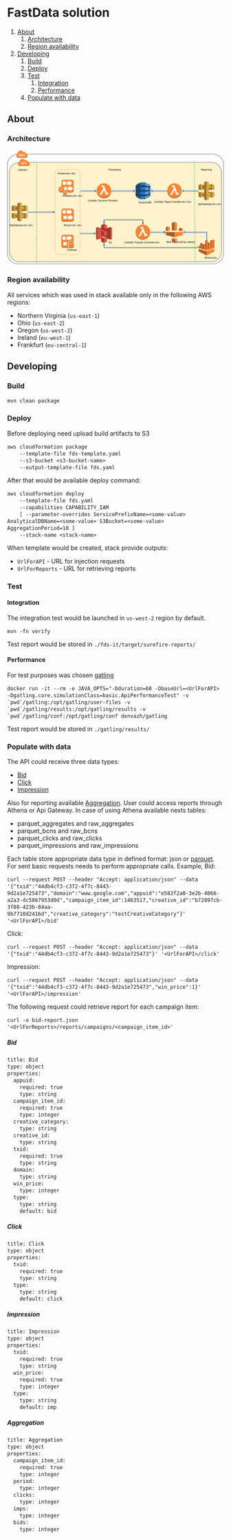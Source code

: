 # FastData solution
1. [About](#about)
    1. [Architecture](#architecture)
    1. [Region availability](#region-availability)
1. [Developing](#developing)
    1. [Build](#build)
    1. [Deploy](#deploy)
    1. [Test](#test)
        1. [Integration](#integration)
        1. [Performance](#performance)
    1. [Populate with data](#populate-with-data)
## About
### Architecture
![diagram.svg](images/diagram.svg)
### Region availability
All services which was used in stack available only in the following AWS regions:
- Northern Virginia (`us-east-1`)
- Ohio (`us-east-2`)
- Oregon (`us-west-2`)
- Ireland (`eu-west-1`)
- Frankfurt (`eu-central-1`)
## Developing
### Build
```
mvn clean package
```
### Deploy
Before deploying need upload build artifacts to S3
```
aws cloudformation package
    --template-file fds-template.yaml
    --s3-bucket <s3-bucket-name>
    --output-template-file fds.yaml
```
After that would be available deploy command:
```
aws cloudformation deploy
    --template-file fds.yaml
    --capabilities CAPABILITY_IAM
    [ --parameter-overrides ServicePrefixName=<some-value> AnalyticalDBName=<some-value> S3Bucket=<some-value> AggregationPeriod=10 ]
    --stack-name <stack-name>
```
When template would be created, stack provide outputs:
- `UrlForAPI` - URL for injection requests
- `UrlForReports` - URL for retrieving reports
### Test
#### Integration
The integration test would be launched in `us-west-2` region by default.
```
mvn -fn verify
```
Test report would be stored in `./fds-it/target/surefire-reports/`
#### Performance
For test purposes was chosen [gatling](https://gatling.io)
```
docker run -it --rm -e JAVA_OPTS="-Dduration=60 -DbaseUrl=<UrlForAPI> -Dgatling.core.simulationClass=basic.ApiPerformanceTest" -v  `pwd`/gatling:/opt/gatling/user-files -v `pwd`/gatling/results:/opt/gatling/results -v `pwd`/gatling/conf:/opt/gatling/conf denvazh/gatling 
```
Test report would be stored in `./gatling/results/`
### Populate with data
The API could receive three data types:
- [Bid](#bid)
- [Click](#click)
- [Impression](#impression)

Also for reporting available [Aggregation](#aggregation). User could access reports through Athena or Api Gateway. In case of using Athena available nexts tables:
- parquet_aggregates and raw_aggregates
- parquet_bcns and raw_bcns
- parquet_clicks and raw_clicks
- parquet_impressions and raw_impressions

Each table store appropriate data type in defined format: json or [parquet](https://parquet.apache.org/).
For sent basic requests needs to perform appropriate calls. Example, Bid:
```
curl --request POST --header "Accept: application/json" --data '{"txid":"44db4cf3-c372-4f7c-8443-9d2a1e725473","domain":"www.google.com","appuid":"e582f2a0-3e2b-4066-a2a3-dc5867953d0d","campaign_item_id":1463517,"creative_id":"b72897cb-3f88-423b-84aa-9b7710d2416d","creative_category":"testCreativeCategory"}' '<UrlForAPI>/bid'
```
Click:
```
curl --request POST --header "Accept: application/json" --data '{"txid":"44db4cf3-c372-4f7c-8443-9d2a1e725473"}' '<UrlForAPI>/click'
```
Impression:
```
curl --request POST --header "Accept: application/json" --data '{"txid":"44db4cf3-c372-4f7c-8443-9d2a1e725473","win_price":1}' '<UrlForAPI>/impression'
```
The following request could retrieve report for each campaign item:
```$xslt
curl -o bid-report.json '<UrlForReports>/reports/campaigns/<campaign_item_id>'
``` 
##### Bid
```
title: Bid
type: object
properties:
  appuid:
    required: true
    type: string
  campaign_item_id:
    required: true
    type: integer
  creative_category:
    type: string
  creative_id:
    type: string
  txid:
    required: true
    type: string
  domain:
    type: string
  win_price:
    type: integer
  type:
    type: string
    default: bid
```
##### Click
```
title: Click
type: object
properties:
  txid:
    required: true
    type: string
  type:
    type: string
    default: click
```
##### Impression
```
title: Impression
type: object
properties:
  txid:
    required: true
    type: string
  win_price:
    required: true
    type: integer
  type:
    type: string
    default: imp
```
##### Aggregation
```
title: Aggregation
type: object
properties:
  campaign_item_id:
    required: true
    type: integer
  period:
    type: integer
  clicks:
    type: integer
  imps:
    type: integer
  bids:
    type: integer
```
